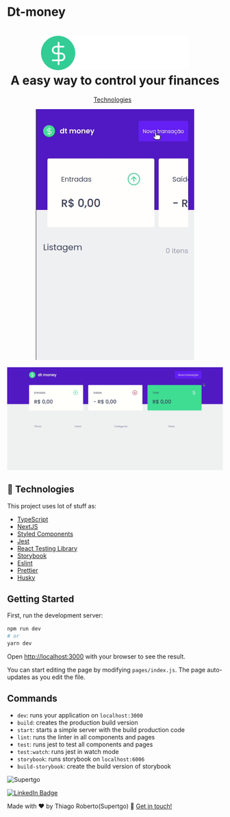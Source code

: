 # Dt-money

<h1 align="center">
    <img alt="Dt-money logo" src="public/assets/logo.svg" />
    <br>
    A easy way to control your finances
</h1>

<p align="center">
  <a href="#rocket-technologies">Technologies</a>&nbsp;&nbsp;&nbsp;
</p>



<p align="center">
  <img src="/demo/dt-money-mobile.gif" />
</p>

<img src="/demo/dt-money-desktop.gif" />

## :rocket: Technologies

This project uses lot of stuff as:

- [TypeScript](https://www.typescriptlang.org/)
- [NextJS](https://nextjs.org/)
- [Styled Components](https://styled-components.com/)
- [Jest](https://jestjs.io/)
- [React Testing Library](https://testing-library.com/docs/react-testing-library/intro)
- [Storybook](https://storybook.js.org/)
- [Eslint](https://eslint.org/)
- [Prettier](https://prettier.io/)
- [Husky](https://github.com/typicode/husky)

## Getting Started

First, run the development server:

```bash
npm run dev
# or
yarn dev
```

Open [http://localhost:3000](http://localhost:3000) with your browser to see the result.

You can start editing the page by modifying `pages/index.js`. The page auto-updates as you edit the file.

## Commands

- `dev`: runs your application on `localhost:3000`
- `build`: creates the production build version
- `start`: starts a simple server with the build production code
- `lint`: runs the linter in all components and pages
- `test`: runs jest to test all components and pages
- `test:watch`: runs jest in watch mode
- `storybook`: runs storybook on `localhost:6006`
- `build-storybook`: create the build version of storybook




<img alt="Supertgo" title="Supertgo" src="https://avatars.githubusercontent.com/u/47607913?v=4" height="100" width="100" />

[![LinkedIn Badge](https://img.shields.io/badge/-Thiago_Roberto-blue?style=flat-square&logo=Linkedin&logoColor=white&link=https://www.linkedin.com/in/thiago-roberto-69763b142/)](https://www.linkedin.com/in/thiago-roberto-69763b142/)

Made with ♥ by Thiago Roberto(Supertgo) :wave: [Get in touch!](https://www.linkedin.com/in/thiago-roberto-69763b142/)
